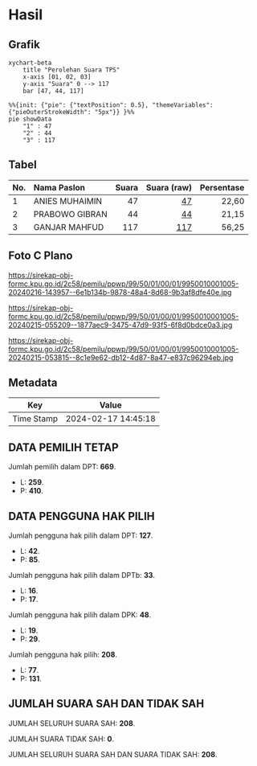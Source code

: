 # Hasil

## Grafik

```mermaid
xychart-beta
    title "Perolehan Suara TPS"
    x-axis [01, 02, 03]
    y-axis "Suara" 0 --> 117
    bar [47, 44, 117]
```

```mermaid
%%{init: {"pie": {"textPosition": 0.5}, "themeVariables": {"pieOuterStrokeWidth": "5px"}} }%%
pie showData
    "1" : 47
    "2" : 44
    "3" : 117
```

## Tabel

| No. | Nama Paslon    | Suara | Suara (raw) | Persentase |
|:--- |:-------------- | -----:| -----------:| ----------:|
| 1   | ANIES MUHAIMIN | 47    | [47][p-1]   | 22,60      |
| 2   | PRABOWO GIBRAN | 44    | [44][p-2]   | 21,15      |
| 3   | GANJAR MAHFUD  | 117   | [117][p-3]  | 56,25      |


[p-1]: https://github.com/gigit-pemilu/pemilu-2024-99-luar-negeri/blob/main/pilpres/hitung-suara/sub/99-luar-negeri/sub/50-houston-amerika-serikat/sub/01-houston-amerika-serikat/sub/0001-houston-amerika-serikat/sub/005-ksk-001/sub/paslon-1.txt
[p-2]: https://github.com/gigit-pemilu/pemilu-2024-99-luar-negeri/blob/main/pilpres/hitung-suara/sub/99-luar-negeri/sub/50-houston-amerika-serikat/sub/01-houston-amerika-serikat/sub/0001-houston-amerika-serikat/sub/005-ksk-001/sub/paslon-2.txt
[p-3]: https://github.com/gigit-pemilu/pemilu-2024-99-luar-negeri/blob/main/pilpres/hitung-suara/sub/99-luar-negeri/sub/50-houston-amerika-serikat/sub/01-houston-amerika-serikat/sub/0001-houston-amerika-serikat/sub/005-ksk-001/sub/paslon-3.txt

## Foto C Plano

https://sirekap-obj-formc.kpu.go.id/2c58/pemilu/ppwp/99/50/01/00/01/9950010001005-20240216-143957--6e1b134b-9878-48a4-8d68-9b3af8dfe40e.jpg

https://sirekap-obj-formc.kpu.go.id/2c58/pemilu/ppwp/99/50/01/00/01/9950010001005-20240215-055209--1877aec9-3475-47d9-93f5-6f8d0bdce0a3.jpg

https://sirekap-obj-formc.kpu.go.id/2c58/pemilu/ppwp/99/50/01/00/01/9950010001005-20240215-053815--8c1e9e62-db12-4d87-8a47-e837c96294eb.jpg


## Metadata

| Key        | Value               |
| ---------- | ------------------- |
| Time Stamp | 2024-02-17 14:45:18 |


## DATA PEMILIH TETAP

Jumlah pemilih dalam DPT: **669**.
 * L: **259**.
 * P: **410**.

## DATA PENGGUNA HAK PILIH

Jumlah pengguna hak pilih dalam DPT: **127**.
 * L: **42**.
 * P: **85**.

Jumlah pengguna hak pilih dalam DPTb: **33**.
 * L: **16**.
 * P: **17**.

Jumlah pengguna hak pilih dalam DPK: **48**.
 * L: **19**.
 * P: **29**.

Jumlah pengguna hak pilih: **208**.
 * L: **77**.
 * P: **131**.

## JUMLAH SUARA SAH DAN TIDAK SAH

JUMLAH SELURUH SUARA SAH: **208**.

JUMLAH SUARA TIDAK SAH: **0**.

JUMLAH SELURUH SUARA SAH DAN SUARA TIDAK SAH: **208**.


